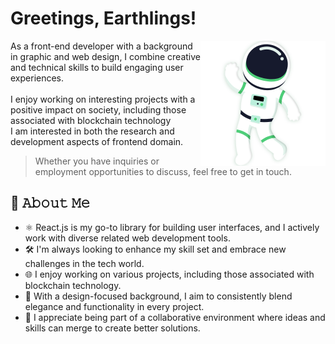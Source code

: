 <!--
### Hi there 👋
**danilo-89/danilo-89** is a ✨ _special_ ✨ repository because its `README.md` (this file) appears on your GitHub profile.

Here are some ideas to get you started:

- 🔭 I’m currently working on ...
- 🌱 I’m currently learning ...
- 👯 I’m looking to collaborate on ...
- 🤔 I’m looking for help with ...
- 💬 Ask me about ...
- 📫 How to reach me: ...
- 😄 Pronouns: ...
- ⚡ Fun fact: ...
-->

# Greetings, Earthlings!

<a href="https://github.com/danilo-89">   
<img align="right" src="/images/astroman.png?" width="200">
</a>

As a front-end developer with a background in graphic and web design, I combine creative and technical skills to build engaging user experiences.
<br />
<br />
I enjoy working on interesting projects with a positive impact on society, including those associated with blockchain technology
<br />
I am interested in both the research and development aspects of frontend domain.
<br />
> Whether you have inquiries or employment opportunities to discuss, feel free to get in touch.

## :book: 𝙰𝚋𝚘𝚞𝚝 𝙼𝚎
- ⚛️ React.js is my go-to library for building user interfaces, and I actively work with diverse related web development tools.
- 🛠️ I'm always looking to enhance my skill set and embrace new challenges in the tech world.
- 🌐 I enjoy working on various projects, including those associated with blockchain technology.
- 🎨 With a design-focused background, I aim to consistently blend elegance and functionality in every project.
- 🤝 I appreciate being part of a collaborative environment where ideas and skills can merge to create better solutions.
